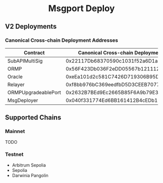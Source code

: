 # <h1 align="center"> Msgport Deploy </h1>

## V2 Deployments
### Canonical Cross-chain Deployment Addresses
|  Contract              |  Canonical Cross-chain Deployment Address  |
|------------------------|--------------------------------------------|
| SubAPIMultiSig         | 0x22117Db68370590c1031f52a6D1aDE3DCe0cCf9a |
| ORMP                   | 0x56F423Db036F2eDD05567b1211122E0B17C3bfF4 |
| Oracle                 | 0xeEa101d2c581C7426D719306B95D0c2B0578016B |
| Relayer                | 0xf8bb976bC369eedfbD5D3CEEB7077dc86EbC321D |
| ORMPUpgradeablePort    | 0x2632B7BEd9Ec2665B85F6A9b79E350b81440EA13 |
| MsgDeployer            | 0x040f331774Ed6BB161412B4cEDb1358B382aF3A5 |

## Supported Chains
### Mainnet
TODO

### Testnet
- Arbitrum Sepolia
- Sepolia
- Darwinia Pangolin
